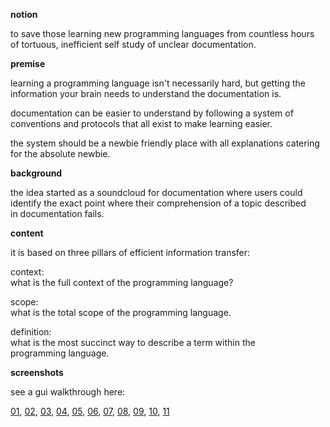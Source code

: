<b>notion</b>
 
to save those learning new programming languages from countless hours  
of tortuous, inefficient self study of unclear documentation. 

<b>premise</b>  

learning a programming language isn't necessarily hard, but getting the  
information your brain needs to understand the documentation is. 

documentation can be easier to understand by following a system of  
conventions and protocols that all exist to make learning easier. 

the system should be a newbie friendly place with all explanations catering  
for the absolute newbie.  

<b>background</b>  

the idea started as a soundcloud for documentation where users could  
identify the exact point where their comprehension of a topic described  
in documentation fails.

<b>content</b>  

it is based on three pillars of efficient information transfer:

context:  
what is the full context of the programming language?

scope:  
what is the total scope of the programming language. 

definition:  
what is the most succinct way to describe a term within the  
programming language. 

<b>screenshots</b>

see a gui walkthrough here:

<a href="https://raw.github.com/comprendezvous/docu_clear/master/presentation/images/001.png" target="blank">01</a>, <a href="https://raw.github.com/comprendezvous/docu_clear/master/presentation/images/002.png" target="blank">02</a>, <a href="https://raw.github.com/comprendezvous/docu_clear/master/presentation/images/003.png" target="blank">03</a>, <a href="https://raw.github.com/comprendezvous/docu_clear/master/presentation/images/004.png" target="blank">04</a>, <a href="https://raw.github.com/comprendezvous/docu_clear/master/presentation/images/005.png" target="blank">05</a>, <a href="https://raw.github.com/comprendezvous/docu_clear/master/presentation/images/006.png" target="blank">06</a>, <a href="https://raw.github.com/comprendezvous/docu_clear/master/presentation/images/007.png" target="blank">07</a>, <a href="https://raw.github.com/comprendezvous/docu_clear/master/presentation/images/008.png" target="blank">08</a>, <a href="https://raw.github.com/comprendezvous/docu_clear/master/presentation/images/009.png" target="blank">09</a>, <a href="https://raw.github.com/comprendezvous/docu_clear/master/presentation/images/010.png" target="blank">10</a>, <a href="https://raw.github.com/comprendezvous/docu_clear/master/presentation/images/011.png" target="blank">11</a>


